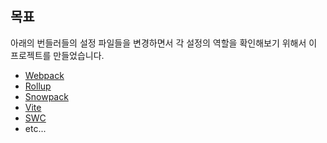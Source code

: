 ## 목표
아래의 번들러들의 설정 파일들을 변경하면서 각 설정의 역할을 확인해보기 위해서 이 프로젝트를 만들었습니다.
- [Webpack](https://webpack.kr/guides/)
- [Rollup](https://rollupjs.org/guide/en/#overview)
- [Snowpack](https://www.snowpack.dev/tutorials/quick-start)
- [Vite](https://vitejs-kr.github.io/guide/)
- [SWC](https://swc.rs/docs/usage/bundling)
- etc...
